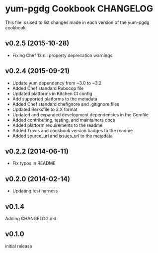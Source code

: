 yum-pgdg Cookbook CHANGELOG
======================
This file is used to list changes made in each version of the yum-pgdg cookbook.

v0.2.5 (2015-10-28)
-------------------
- Fixing Chef 13 nil property deprecation warnings

v0.2.4 (2015-09-21)
-------------------
- Update yum dependency from ~3.0 to ~3.2
- Added Chef standard Rubocop file
- Updated platforms in Kitchen CI config
- Add supported platforms to the metadata
- Added Chef standard chefignore and .gitignore files
- Updated Berksfile to 3.X format
- Updated and expanded development dependencies in the Gemfile
- Added contributing, testing, and maintainers docs
- Added platform requirements to the readme
- Added Travis and cookbook version badges to the readme
- Added source_url and issues_url to the metadata

v0.2.2 (2014-06-11)
-------------------
- Fix typos in README


v0.2.0 (2014-02-14)
-------------------
- Updating test harness

v0.1.4
------
Adding CHANGELOG.md

v0.1.0
------
initial release
